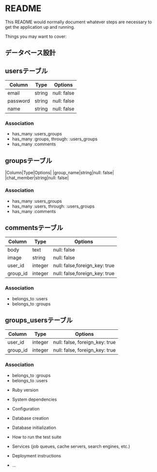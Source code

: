 # README

This README would normally document whatever steps are necessary to get the
application up and running.

Things you may want to cover:

## データベース設計

## usersテーブル

|Column|Type|Options|
|------|----|-------|
|email|string|null: false|
|password|string|null: false|
|name|string|null: false|

### Association
- has_many :users_groups
- has_many :groups, through: :users_groups
- has_many :comments


## groupsテーブル

|Column|Type|Options|
|group_name|string|null: false|
|chat_member|string|null: false|


### Association
- has_many :users_groups
- has_many :users, through: :users_groups
- has_many :comments


## commentsテーブル

|Column|Type|Options|
|------|----|-------|
|body|text|null: false|
|image|string|null: false|
|user_id|integer|null: false,foreign_key: true|
|group_id|integer|null: false,foreign_key: true|


### Association
- belongs_to :users
- belongs_to :groups



## groups_usersテーブル

|Column|Type|Options|
|------|----|-------|
|user_id|integer|null: false, foreign_key: true|
|group_id|integer|null: false, foreign_key: true|

### Association
- belongs_to :groups
- belongs_to :users







* Ruby version

* System dependencies

* Configuration

* Database creation

* Database initialization

* How to run the test suite

* Services (job queues, cache servers, search engines, etc.)

* Deployment instructions

* ...
